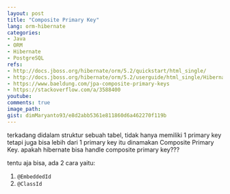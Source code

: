 ```yaml
---
layout: post
title: "Composite Primary Key"
lang: orm-hibernate
categories:
- Java
- ORM
- Hibernate
- PostgreSQL
refs: 
- http://docs.jboss.org/hibernate/orm/5.2/quickstart/html_single/
- http://docs.jboss.org/hibernate/orm/5.2/userguide/html_single/Hibernate_User_Guide.html
- https://www.baeldung.com/jpa-composite-primary-keys
- https://stackoverflow.com/a/3588400
youtube: 
comments: true
image_path: 
gist: dimMaryanto93/e8d2abb5361e811860d6a462270f119b
---
```


terkadang didalam struktur sebuah tabel, tidak hanya memiliki 1 primary key tetapi juga bisa lebih dari 1 primary key itu dinamakan Composite Primary Key. apakah hibernate bisa handle composite primary key???

tentu aja bisa, ada 2 cara yaitu:

1. `@EmbeddedId`
2. `@ClassId`